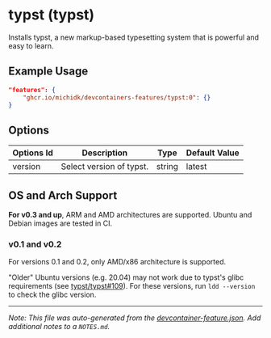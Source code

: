 
# typst (typst)

Installs typst, a new markup-based typesetting system that is powerful and easy to learn.

## Example Usage

```json
"features": {
    "ghcr.io/michidk/devcontainers-features/typst:0": {}
}
```

## Options

| Options Id | Description | Type | Default Value |
|-----|-----|-----|-----|
| version | Select version of typst. | string | latest |

## OS and Arch Support

**For v0.3 and up**, ARM and AMD architectures are supported. Ubuntu and Debian images are tested in CI.

### v0.1 and v0.2

For versions 0.1 and 0.2, only AMD/x86 architecture is supported.

"Older" Ubuntu versions (e.g. 20.04) may not work due to typst's glibc requirements (see [typst/typst#109](https://github.com/typst/typst/issues/109)). For these versions, run `ldd --version` to check the glibc version.


---

_Note: This file was auto-generated from the [devcontainer-feature.json](https://github.com/michidk/devcontainers-features/blob/main/src/typst/devcontainer-feature.json).  Add additional notes to a `NOTES.md`._
